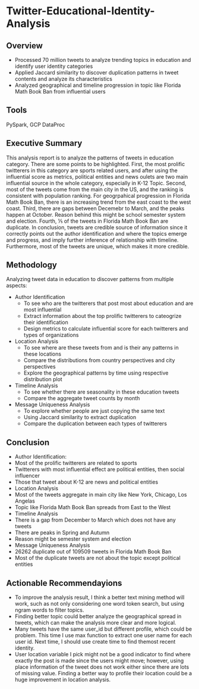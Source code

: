 # Twitter-Educational-Identity-Analysis
## Overview
* Processed 70 million tweets to analyze trending topics in education and identify user identity categories
* Applied Jaccard similarity to discover duplication patterns in tweet contents and analyze its characteristics
* Analyzed geographical and timeline progression in topic like Florida Math Book Ban from influential users

## Tools
PySpark, GCP DataProc

## Executive Summary
This analysis report is to analyze the patterns of tweets in education category. There are some points to be highlighted. 
First, the most prolific twitterers in this category are sports related users, and after using the influential score as metrics, political entities and news oulets are two main influential source in the whole category, especially in K-12 Topic. 
Second, most of the tweets come from the main city in the US, and the ranking is consistent with population ranking. For geogrpahical progression in Florida Math Book Ban, there is an increasing trend from the east coast to the west coast.
Third, there are gaps between Decemebr to March, and the peaks happen at October. Reason behind this might be school semester system and election.
Fourth, ⅕ of the tweets in Florida Math Book Ban are duplicate.
In conclusion, tweets are credible source of information since it correctly points out the author identification and where the topics emerge and progress, and imply further inference of relationship with timeline. Furthermore, most of the tweets are unique, which makes it more credible.

## Methodology
Analyzing tweet data in education to discover patterns from multiple aspects:
* Author Identification
  * To see who are the twitterers that post most about education and are most influential
  * Extract information about the top prolific twitterers to cateogrize their identification
  * Design metrics to calculate influential score for each twitterers and types of organizations
* Location Analysis
  * To see where are these tweets from and is their any patterns in these locations
  * Compare the distributions from country perspectives and city perspectives
  * Explore the geographical patterns by time using respective distribution plot
* Timeline Analysis
  * To see whether there are seasonality in these education tweets
  * Compare the aggregate tweet counts by month 
* Message Uniqueness Analysis
  * To explore whether people are just copying the same text
  * Using Jaccard similarity to extract duplication
  * Compare the duplication between each types of twitterers

## Conclusion
* Author Identification:
 * Most of the prolific twitterers are related to sports
 * Twitterers with most influential effect are political entities, then social influencer
 * Those that tweet about K-12 are news and political entities
* Location Analysis
 * Most of the tweets aggregate in main city like New York, Chicago, Los Angelas
 * Topic like Florida Math Book Ban spreads from East to the West
* Timeline Analysis
 * There is a gap from December to March which does not have any tweets
 * There are peaks in Spring and Autumn
 * Reason might be semester system and election
* Message Uniqueness Analysis
 * 26262 duplicate out of 109509 tweets in Florida Math Book Ban
 * Most of the duplicate tweets are not about the topic except political entities

## Actionable Recommendayions
* To improve the analysis result, I think a better text mining method will work, such as not only considering one word token search, but using ngram words to filter topics.
* Finding better topic could better analyze the geographical spread in tweets, which can make the analysis more clear and more logical.
* Many tweets have the same user_id but different profile, which could be problem. This time I use max function to extract one user name for each user id. Next time, I should use create time to find themost recent identity.
* User location variable I pick might not be a good indicator to find where exactly the post is made since the users might move; however, using place information of the tweet does not work either since there are lots of missing value. Finding a better way to profile their location could be a huge improvement in location analysis.

